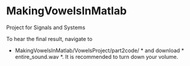 # MakingVowelsInMatlab
Project for Signals and Systems

To hear the final result, navigate to 
* MakingVowelsInMatlab/VowelsProject/part2code/ *
and download * entire_sound.wav *.
It is recommended to turn down your volume.
